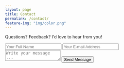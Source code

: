 ```yaml
---
layout: page
title: Contact
permalink: /contact/
feature-img: "img/color.png"
---
```


Questions? Feedback? I'd love to hear from you!

<form action="https://getsimpleform.com/messages?form_api_token=b85d02c228e45d9fdb0cb84c7914a227" method="post">
  <!-- the redirect_to is optional, the form will redirect to the referrer on submission -->
  <input type='hidden' name='redirect_to' value='rachelpcolby.com/thank-you/' />
  <input type='text' name='name' placeholder='Your Full Name' />
  <input type='email' name='email' placeholder='Your E-mail Address' />
  <textarea name='message' placeholder='Write your message ...'></textarea>
  <input type='submit' value='Send Message' />
</form>